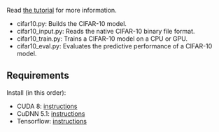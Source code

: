 Read [the tutorial](https://www.tensorflow.org/tutorials/deep_cnn/) for more
information.

* cifar10.py: Builds the CIFAR-10 model.
* cifar10_input.py: Reads the native CIFAR-10 binary file format.
* cifar10_train.py: Trains a CIFAR-10 model on a CPU or GPU.
* cifar10_eval.py: Evaluates the predictive performance of a CIFAR-10 model.


## Requirements

Install (in this order):

* CUDA 8: [instructions](http://askubuntu.com/a/799185/10425)
* CuDNN 5.1: [instructions](http://stackoverflow.com/a/36978616/562769)
* Tensorflow: [instructions](https://www.tensorflow.org/get_started/os_setup)
